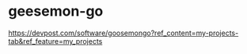 # geesemon-go
https://devpost.com/software/goosemongo?ref_content=my-projects-tab&ref_feature=my_projects
